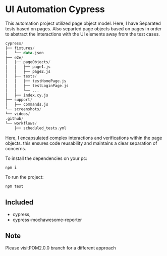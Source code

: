 # UI Automation Cypress

This automation project utilized page object model. Here, I have Separated tests based on pages. Also separted page objects based 
on pages in order to  abstract the interactions with the UI elements away from the test cases. 

``` kotlin
cypress/
├── fixtures/
│   └── data.json
├── e2e/
│   ├── pageObjects/
│   │   ├── page1.js
│   │   ├── page2.js
│   ├── tests/
│   │   ├── testHomePage.js
│   │   ├── testLoginPage.js
│   │   └── ...
│   ├── index.cy.js
├── support/
│   ├── commands.js
└── screenshots/
└── videos/
.github/
└── workflows/
    ├── scheduled_tests.yml
```

Here, I encapsulated complex interactions and verifications within the page objects. 
this ensures code reusability and maintains a clear separation of concerns.



To install the dependencies on your pc:

```node.js
npm i
```
To run the project:

```node.js
npm test
```

## Included
* cypress,
* cypress-mochawesome-reporter

## Note
Please visitPOM2.0.0 branch for a different approach
